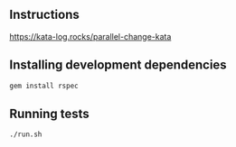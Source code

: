 ## Instructions
https://kata-log.rocks/parallel-change-kata

## Installing development dependencies

```bash
gem install rspec
```

## Running tests

```bash
./run.sh
```
